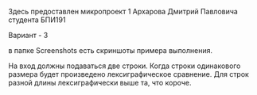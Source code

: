 Здесь предоставлен микропроект 1 Архарова Дмитрий Павловича студента БПИ191

Вариант - 3

в папке Screenshots есть скриншоты примера выполнения.

На вход должны подаваться две строки. Когда строки одинакового размера будет произведено лексиграфическое сравнение. Для строк разной длины лексиграфически выше та, что короче. 
